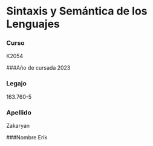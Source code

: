 # Sintaxis y Semántica de los Lenguajes

### Curso
K2054

###Año de cursada
2023

### Legajo
163.760-5

### Apellido
Zakaryan

###Nombre
Erik
